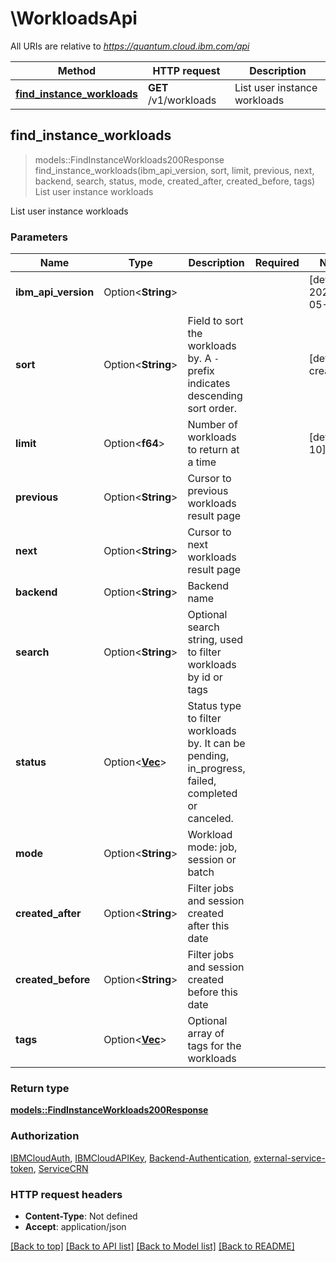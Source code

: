 # \WorkloadsApi

All URIs are relative to *https://quantum.cloud.ibm.com/api*

Method | HTTP request | Description
------------- | ------------- | -------------
[**find_instance_workloads**](WorkloadsApi.md#find_instance_workloads) | **GET** /v1/workloads | List user instance workloads



## find_instance_workloads

> models::FindInstanceWorkloads200Response find_instance_workloads(ibm_api_version, sort, limit, previous, next, backend, search, status, mode, created_after, created_before, tags)
List user instance workloads

List user instance workloads

### Parameters


Name | Type | Description  | Required | Notes
------------- | ------------- | ------------- | ------------- | -------------
**ibm_api_version** | Option<**String**> |  |  |[default to 2025-05-01]
**sort** | Option<**String**> | Field to sort the workloads by. A `-` prefix indicates descending sort order. |  |[default to createdAt]
**limit** | Option<**f64**> | Number of workloads to return at a time |  |[default to 10]
**previous** | Option<**String**> | Cursor to previous workloads result page |  |
**next** | Option<**String**> | Cursor to next workloads result page |  |
**backend** | Option<**String**> | Backend name |  |
**search** | Option<**String**> | Optional search string, used to filter workloads by id or tags |  |
**status** | Option<[**Vec<String>**](String.md)> | Status type to filter workloads by. It can be pending, in_progress, failed, completed or canceled. |  |
**mode** | Option<**String**> | Workload mode: job, session or batch |  |
**created_after** | Option<**String**> | Filter jobs and session created after this date |  |
**created_before** | Option<**String**> | Filter jobs and session created before this date |  |
**tags** | Option<[**Vec<String>**](String.md)> | Optional array of tags for the workloads |  |

### Return type

[**models::FindInstanceWorkloads200Response**](find_instance_workloads_200_response.md)

### Authorization

[IBMCloudAuth](../README.md#IBMCloudAuth), [IBMCloudAPIKey](../README.md#IBMCloudAPIKey), [Backend-Authentication](../README.md#Backend-Authentication), [external-service-token](../README.md#external-service-token), [ServiceCRN](../README.md#ServiceCRN)

### HTTP request headers

- **Content-Type**: Not defined
- **Accept**: application/json

[[Back to top]](#) [[Back to API list]](../README.md#documentation-for-api-endpoints) [[Back to Model list]](../README.md#documentation-for-models) [[Back to README]](../README.md)

